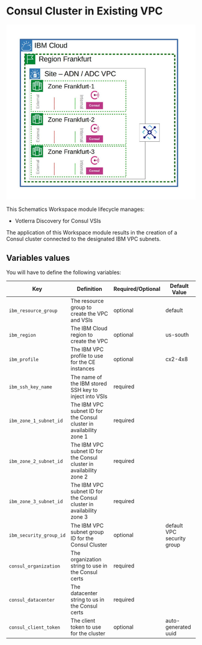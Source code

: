 # Consul Cluster in Existing VPC

![Workspace Diagram](https://github.com/jgruberf5/ibmcloud_schematics_volterra_adn_tier_mz/raw/master/assets/ibmcloud_schematices_adn_consul_only_diagram.jpg)

This Schematics Workspace module lifecycle manages:

- Votlerra Discovery for Consul VSIs

The application of this Workspace module results in the creation of a Consul cluster connected to the designated IBM VPC subnets.

## Variables values

You will have to define the following variables:

| Key | Definition | Required/Optional | Default Value |
| --- | ---------- | ----------------- | ------------- |
| `ibm_resource_group` | The resource group to create the VPC and VSIs | optional | default |
| `ibm_region` | The IBM Cloud region to create the VPC | optional | us-south |
| `ibm_profile` | The IBM VPC profile to use for the CE instances | optional | cx2-4x8 |
| `ibm_ssh_key_name` | The name of the IBM stored SSH key to inject into VSIs | required |  |
| `ibm_zone_1_subnet_id` | The IBM VPC subnet ID for the Consul cluster in availability zone 1 | required |  |
| `ibm_zone_2_subnet_id` | The IBM VPC subnet ID for the Consul cluster in availability zone 2 | required |  |
| `ibm_zone_3_subnet_id` | The IBM VPC subnet ID for the Consul cluster in availability zone 3 | required |  |
| `ibm_security_group_id` | The IBM VPC subnet group ID for the Consul Cluster | optional | default VPC security group |
| `consul_organization` | The organization string to use in the Consul certs | required | |
| `consul_datacenter` | The datacenter string to us in the Consul certs | required | |
| `consul_client_token` | The client token to use for the cluster | optional | auto-generated uuid |

